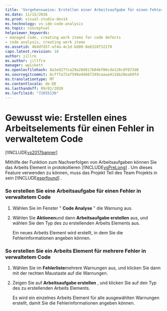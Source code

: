 ```yaml
---
title: 'Vorgehensweise: Erstellen einer Arbeitsaufgabe für einen Fehler in verwaltetem Code | Microsoft-Dokumentation'
ms.date: 11/15/2016
ms.prod: visual-studio-dev14
ms.technology: vs-ide-code-analysis
ms.topic: conceptual
helpviewer_keywords:
- managed code, creating work items for code defects
- code analysis, creating work items
ms.assetid: 46ddfd57-af4a-4c1d-bd00-8e6328f321f0
caps.latest.revision: 18
author: jillre
ms.author: jillfra
manager: wpickett
ms.openlocfilehash: 8a3e9277ca29a20d817b04bf06cde120c0f073d8
ms.sourcegitcommit: 6cfffa72af599a9d667249caaaa411bb28ea69fd
ms.translationtype: MT
ms.contentlocale: de-DE
ms.lasthandoff: 09/02/2020
ms.locfileid: "72655136"
---
```

# <a name="how-to-create-a-work-item-for-a-managed-code-defect"></a>Gewusst wie: Erstellen eines Arbeitselements für einen Fehler in verwaltetem Code
[!INCLUDE[vs2017banner](../includes/vs2017banner.md)]

Mithilfe der Funktion zum Nachverfolgen von Arbeitsaufgaben können Sie das Arbeits Element in protokollieren [!INCLUDE[vsPreLong](../includes/vsprelong-md.md)] . Um dieses Feature verwenden zu können, muss das Projekt Teil des Team Projekts in sein [!INCLUDE[esprfound](../includes/esprfound-md.md)] .

### <a name="to-create-a-work-item-for-managed-code-defect"></a>So erstellen Sie eine Arbeitsaufgabe für einen Fehler in verwaltetem Code

1. Wählen Sie im Fenster " **Code Analyse** " die Warnung aus.

2. Wählen Sie **Aktionen**und dann **Arbeitsaufgabe erstellen** aus, und wählen Sie den Typ des zu erstellenden Arbeits Elements aus.

     Ein neues Arbeits Element wird erstellt, in dem Sie die Fehlerinformationen angeben können.

### <a name="to-create-a-work-item-for-multiple-managed-code-defects"></a>So erstellen Sie ein Arbeits Element für mehrere Fehler in verwaltetem Code

1. Wählen Sie im **Fehlerliste**mehrere Warnungen aus, und klicken Sie dann mit der rechten Maustaste auf die Warnungen.

2. Zeigen Sie auf **Arbeitsaufgabe erstellen** , und klicken Sie auf den Typ des zu erstellenden Arbeits Elements.

     Es wird ein einzelnes Arbeits Element für alle ausgewählten Warnungen erstellt, damit Sie die Fehlerinformationen angeben können.
